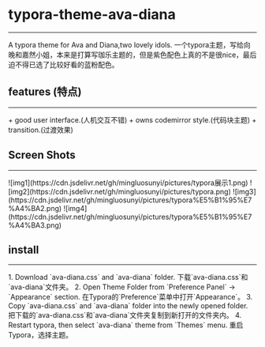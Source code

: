 # typora-theme-ava-diana
<hr>
A typora theme for Ava and Diana,two lovely idols.
一个typora主题，写给向晚和嘉然小姐，本来是打算写珈乐主题的，但是紫色配色上真的不是很nice，最后迫不得已选了比较好看的蓝粉配色。

## features (特点)
<hr>
+ good user interface.(人机交互不错)
+ owns codemirror style.(代码块主题)
+ transition.(过渡效果)

## Screen Shots
<hr>
![img1](https://cdn.jsdelivr.net/gh/mingluosunyi/pictures/typora展示1.png)
![img2](https://cdn.jsdelivr.net/gh/mingluosunyi/pictures/typora.png)
![img3](https://cdn.jsdelivr.net/gh/mingluosunyi/pictures/typora%E5%B1%95%E7%A4%BA2.png)
![img4](https://cdn.jsdelivr.net/gh/mingluosunyi/pictures/typora%E5%B1%95%E7%A4%BA3.png)

## install
<hr>
1. Download `ava-diana.css` and `ava-diana` folder. 下载`ava-diana.css`和`ava-diana`文件夹。  
2. Open Theme Folder from `Preference Panel` → `Appearance` section. 在Typora的`Preference`菜单中打开`Appearance`。  
3. Copy `ava-diana.css` and `ava-diana` folder into the newly opened folder. 把下载的`ava-diana.css`和`ava-diana`文件夹复制到新打开的文件夹内。 
4. Restart typora, then select `ava-diana` theme from `Themes` menu. 重启Typora，选择主题。  
